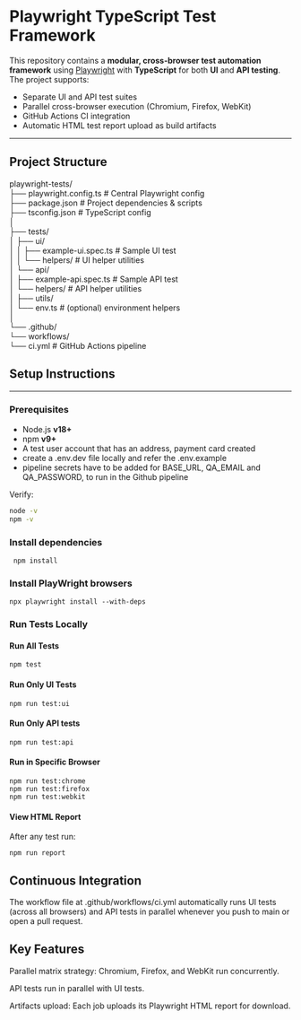 # Playwright TypeScript Test Framework

This repository contains a **modular, cross-browser test automation framework** using [Playwright](https://playwright.dev/) with **TypeScript** for both **UI** and **API testing**.  
The project supports:
- Separate UI and API test suites
- Parallel cross-browser execution (Chromium, Firefox, WebKit)
- GitHub Actions CI integration
- Automatic HTML test report upload as build artifacts

---

## Project Structure

playwright-tests/  
├── playwright.config.ts # Central Playwright config  
├── package.json # Project dependencies & scripts  
├── tsconfig.json # TypeScript config  
│  
├── tests/  
│ ├── ui/  
│ │ ├── example-ui.spec.ts # Sample UI test  
│ │ └── helpers/ # UI helper utilities  
│ └── api/  
│ ├── example-api.spec.ts # Sample API test  
│ └── helpers/ # API helper utilities  
│
├── utils/  
│ └── env.ts # (optional) environment helpers  
│  
└── .github/  
└── workflows/  
└── ci.yml # GitHub Actions pipeline  


## Setup Instructions

---
### Prerequisites
- Node.js **v18+**
- npm **v9+**
- A test user account that has an address, payment card created
- create a .env.dev file locally and refer the .env.example
- pipeline secrets have to be added for BASE_URL, QA_EMAIL and QA_PASSWORD, to run in the Github pipeline

Verify:
```bash
node -v
npm -v
```

### Install dependencies
``` npm install```

### Install PlayWright browsers
```
npx playwright install --with-deps
```
### Run Tests Locally
#### Run All Tests
```
npm test
```
#### Run Only UI Tests
```
npm run test:ui

```
#### Run Only API tests
```
npm run test:api
```
#### Run in Specific Browser
```
npm run test:chrome
npm run test:firefox
npm run test:webkit

```
#### View HTML Report
After any test run:
```
npm run report

```

## Continuous Integration
The workflow file at
.github/workflows/ci.yml
automatically runs UI tests (across all browsers) and API tests in parallel whenever you push to main or open a pull request.  


## Key Features

Parallel matrix strategy: Chromium, Firefox, and WebKit run concurrently.  

API tests run in parallel with UI tests.  

Artifacts upload: Each job uploads its Playwright HTML report for download.  